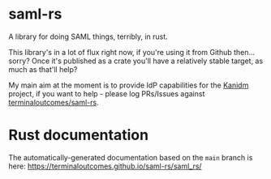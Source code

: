 # saml-rs

A library for doing SAML things, terribly, in rust.

This library's in a lot of flux right now, if you're using it from Github then... sorry? Once it's published as a crate you'll have a relatively stable target, as much as that'll help?

My main aim at the moment is to provide IdP capabilities for the [Kanidm](https://github.com/kanidm/kanidm) project, if you want to help - please log PRs/Issues against [terminaloutcomes/saml-rs](https://github.com/terminaloutcomes/saml-rs).

# Rust documentation

The automatically-generated documentation based on the `main` branch is here: https://terminaloutcomes.github.io/saml-rs/saml_rs/

